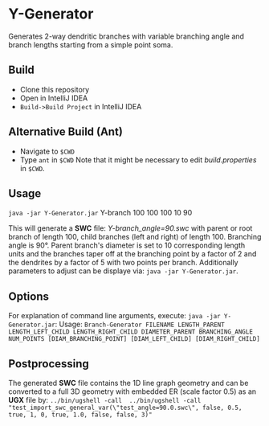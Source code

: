 # Y-Generator
Generates 2-way dendritic branches with variable branching angle and branch lengths starting from a simple point soma.

## Build
- Clone this repository
- Open in IntelliJ IDEA
- `Build->Build Project` in IntelliJ IDEA

## Alternative Build (Ant)
- Navigate to `$CWD`
- Type `ant` in `$CWD`
Note that it might be necessary to edit *build.properties* in `$CWD`.

## Usage
`java -jar Y-Generator.jar`  Y-branch 100 100 100 10 90

This will generate a **SWC** file: *Y-branch_angle=90.swc* with parent or root branch
of length 100, child branches (left and right) of length 100. Branching angle is 90°.
Parent branch's diameter is set to 10 corresponding length units and the branches
taper off at the branching point by a factor of 2 and the dendrites by a factor of
5 with two points per branch. Additionally parameters to adjust can be displaye via:
`java -jar Y-Generator.jar`.

## Options
For explanation of command line arguments, execute: `java -jar Y-Generator.jar`:
Usage: `Branch-Generator FILENAME LENGTH_PARENT LENGTH_LEFT_CHILD LENGTH_RIGHT_CHILD DIAMETER_PARENT BRANCHING_ANGLE NUM_POINTS [DIAM_BRANCHING_POINT] [DIAM_LEFT_CHILD] [DIAM_RIGHT_CHILD]`


## Postprocessing
The generated **SWC** file contains the 1D line graph geometry and can be 
converted to a full 3D geometry with embedded ER (scale factor 0.5) as an **UGX** file by:
`../bin/ugshell -call  ../bin/ugshell -call "test_import_swc_general_var(\"test_angle=90.0.swc\", false, 0.5, true, 1, 0, true, 1.0, false, false, 3)"`

